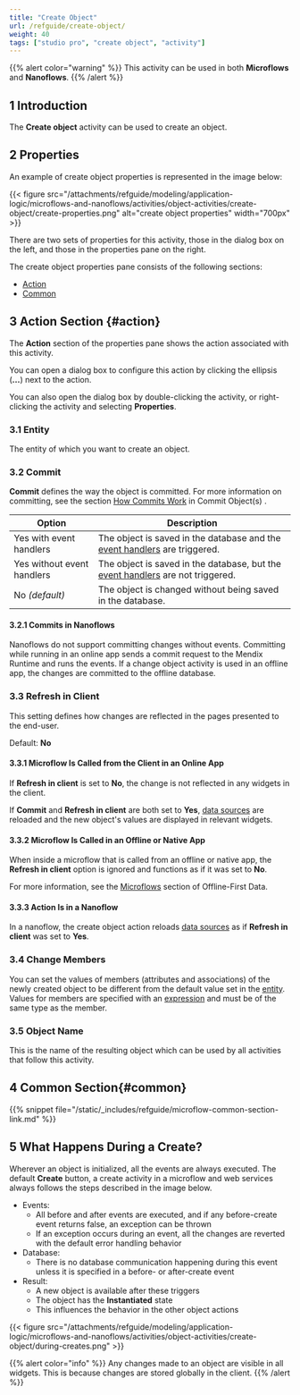 ```yaml
---
title: "Create Object"
url: /refguide/create-object/
weight: 40
tags: ["studio pro", "create object", "activity"]
---
```


{{% alert color="warning" %}}
This activity can be used in both **Microflows** and **Nanoflows**.
{{% /alert %}}

## 1 Introduction

The **Create object** activity can be used to create an object.

## 2 Properties

An example of create object properties is represented in the image below:

{{< figure src="/attachments/refguide/modeling/application-logic/microflows-and-nanoflows/activities/object-activities/create-object/create-properties.png" alt="create object properties" width="700px" >}}

There are two sets of properties for this activity, those in the dialog box on the left, and those in the properties pane on the right.

The create object properties pane consists of the following sections:

* [Action](#action)
* [Common](#common)

## 3 Action Section {#action}

The **Action** section of the properties pane shows the action associated with this activity.

You can open a dialog box to configure this action by clicking the ellipsis (**…**) next to the action.

You can also open the dialog box by double-clicking the activity, or right-clicking the activity and selecting **Properties**.

### 3.1 Entity

The entity of which you want to create an object.

### 3.2 Commit

**Commit** defines the way the object is committed. For more information on committing, see the section [How Commits Work](/refguide/committing-objects/#how-commits-work) in Commit Object(s) .

| Option | Description |
| --- | --- |
| Yes with event handlers | The object is saved in the database and the [event handlers](/refguide/event-handlers/) are triggered. |
| Yes without event handlers | The object is saved in the database, but the [event handlers](/refguide/event-handlers/) are not triggered. |
| No *(default)*  | The object is changed without being saved in the database. |

#### 3.2.1 Commits in Nanoflows

Nanoflows do not support committing changes without events. Committing while running in an online app sends a commit request to the Mendix Runtime and runs the events. If a change object activity is used in an offline app, the changes are committed to the offline database.

### 3.3 Refresh in Client

This setting defines how changes are reflected in the pages presented to the end-user.

Default: **No**

#### 3.3.1 Microflow Is Called from the Client in an Online App

If **Refresh in client** is set to **No**, the change is not reflected in any widgets in the client.

If **Commit** and **Refresh in client** are both set to **Yes**, [data sources](/refguide/data-sources/) are reloaded and the new object's values are displayed in relevant widgets.

#### 3.3.2  Microflow Is Called in an Offline or Native App

When inside a microflow that is called from an offline or native app, the **Refresh in client** option is ignored and functions as if it was set to **No**.

For more information, see the [Microflows](/refguide/mobile/building-efficient-mobile-apps/offlinefirst-data/best-practices/#microflows) section of Offline-First Data.

#### 3.3.3  Action Is in a Nanoflow

In a nanoflow, the create object action reloads [data sources](/refguide/data-sources/) as if **Refresh in client** was set to **Yes**.

### 3.4 Change Members

You can set the values of members (attributes and associations) of the newly created object to be different from the default value set in the [entity](/refguide/entities/). Values for members are specified with an [expression](/refguide/expressions/) and must be of the same type as the member.

### 3.5 Object Name

This is the name of the resulting object which can be used by all activities that follow this activity.

## 4 Common Section{#common}

{{% snippet file="/static/_includes/refguide/microflow-common-section-link.md" %}}

## 5 What Happens During a Create?

Wherever an object is initialized, all the events are always executed. The default **Create** button, a create activity in a microflow and web services always follows the steps described in the image below.

* Events:
    * All before and after events are executed, and if any before-create event returns false, an exception can be thrown
    * If an exception occurs during an event, all the changes are reverted with the default error handling behavior
* Database:
    * There is no database communication happening during this event unless it is specified in a before- or after-create event
* Result:
    * A new object is available after these triggers
    * The object has the **Instantiated** state
    * This influences the behavior in the other object actions

{{< figure src="/attachments/refguide/modeling/application-logic/microflows-and-nanoflows/activities/object-activities/create-object/during-creates.png" >}}

{{% alert color="info" %}}
Any changes made to an object are visible in all widgets. This is because changes are stored globally in the client.
{{% /alert %}}
